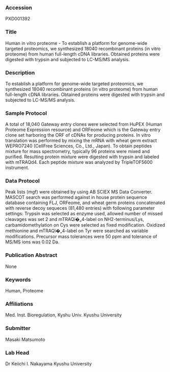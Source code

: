 ### Accession
PXD001392

### Title
Human in vitro proteome - To establish a platform for genome-wide targeted proteomics, we synthesized 18040 recombinant proteins (in vitro proteome) from human full-length cDNA libraries. Obtained proteins were digested with trypsin and subjected to LC-MS/MS analysis.

### Description
To establish a platform for genome-wide targeted proteomics, we synthesized 18040 recombinant proteins (in vitro proteome) from human full-length cDNA libraries. Obtained proteins were digested with trypsin and subjected to LC-MS/MS analysis.

### Sample Protocol
A total of 18,040 Gateway entry clones were selected from HuPEX (Human Proteome Expression resource) and ORFeome which is the Gateway entry clone set harboring the ORF of cDNAs for producing proteins. In vitro translation was performed by mixing the mRNA with wheat germ extract WEPRO7240 (CellFree Sciences, Co., Ltd., Japan). To obtain peptides mixture for mass spectrometry, typically 96 proteins were mixed and purified. Resulting protein mixture were digested with trypsin and labeled with mTRAQd4. Each peptide mixture was analyzed by TripleTOF5600 instrument.

### Data Protocol
Peak lists (mgf) were obtained by using AB SCIEX MS Data Converter. MASCOT search was performed against in house protein sequence database containing FLJ, ORFeome, and wheat germ proteins concatenated with reverse decoy sequeces (81,480 entries) with following parameter settings: Trypsin was selected as enzyme used, allowed number of missed cleavages was set 2 and mTRAQï�„4-label on NH2-terminus/Lys, carbamidomethylation on Cys were selected as fixed modification. Oxidized methionine and mTRAQï�„4-label on Tyr were searched as variable modifications. Precursor mass tolerances were 50 ppm and tolerance of MS/MS ions was 0.02 Da.

### Publication Abstract
None

### Keywords
Human, Proteome

### Affiliations
Med. Inst. Bioregulation, Kyshu Univ.
Kyushu University

### Submitter
Masaki Matsumoto

### Lab Head
Dr Keiichi I. Nakayama
Kyushu University


